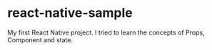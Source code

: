 # react-native-sample
My first React Native project. I tried to learn the concepts of Props, Component and state.